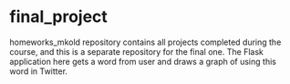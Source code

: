 # final_project
homeworks_mkold repository contains all projects completed during the course, and this is a separate repository for the final one. The Flask application here gets a word from user and draws a graph of using this word in Twitter.
